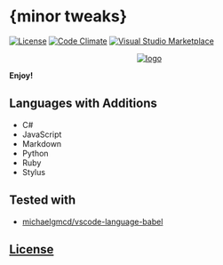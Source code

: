 # {minor tweaks}
[![License](https://img.shields.io/github/license/dunstontc/dark-plus-syntax.svg)](https://github.com/dunstontc/dark-plus-syntax/issues)
[![Code Climate](https://img.shields.io/codeclimate/issues/github/me-and/mdf.svg)](https://github.com/dunstontc/dark-plus-syntax/blob/master/LICENSE)
[![Visual Studio Marketplace](https://vsmarketplacebadge.apphb.com/installs-short/dunstontc.dark-plus-syntax.svg?style=flat&color=blue)](https://marketplace.visualstudio.com/items?itemName=dunstontc.dark-plus-syntax)

<div align="center">
    <a href="https://github.com/Microsoft/vscode">
        <img src="https://raw.githubusercontent.com/dunstontc/dark-plus-syntax/master/assets/logo.png" alt="logo">
    </a>
</div>

**Enjoy!**

## Languages with Additions
- C#
- JavaScript
- Markdown
- Python
- Ruby
- Stylus

## Tested with
- [michaelgmcd/vscode-language-babel](https://github.com/michaelgmcd/vscode-language-babel)


## [License](https://github.com/dunstontc/dark-plus-syntax/blob/master/LICENSE)
